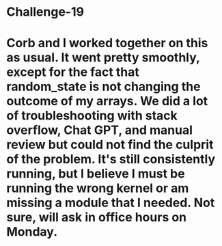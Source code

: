# Challenge-19
# Corb and I worked together on this as usual. It went pretty smoothly, except for the fact that random_state is not changing the outcome of my arrays. We did a lot of troubleshooting with stack overflow, Chat GPT, and manual review but could not find the culprit of the problem. It's still consistently running, but I believe I must be running the wrong kernel or am missing a module that I needed. Not sure, will ask in office hours on Monday. 
